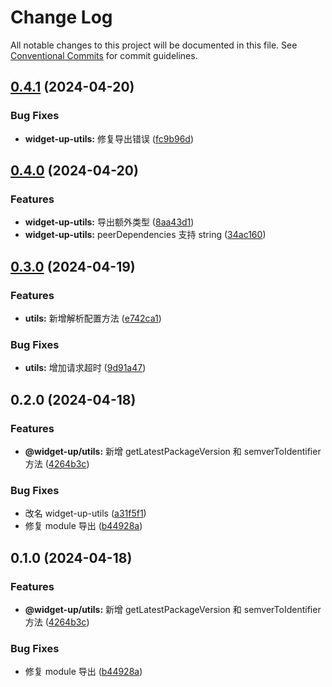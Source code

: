 # Change Log

All notable changes to this project will be documented in this file.
See [Conventional Commits](https://conventionalcommits.org) for commit guidelines.

## [0.4.1](https://github.com/tolerance-go/widget-up/compare/widget-up-utils@0.4.0...widget-up-utils@0.4.1) (2024-04-20)


### Bug Fixes

* **widget-up-utils:** 修复导出错误 ([fc9b96d](https://github.com/tolerance-go/widget-up/commit/fc9b96da972b63786883682f39abd89dc2c0bb33))



## [0.4.0](https://github.com/tolerance-go/widget-up/compare/widget-up-utils@0.3.0...widget-up-utils@0.4.0) (2024-04-20)


### Features

* **widget-up-utils:** 导出额外类型 ([8aa43d1](https://github.com/tolerance-go/widget-up/commit/8aa43d1ed6edc658dc8a3c36d5a3b8ada88c5089))
* **widget-up-utils:** peerDependencies 支持 string ([34ac160](https://github.com/tolerance-go/widget-up/commit/34ac160f2f5a329d7558c3ca00f30852604de36b))



## [0.3.0](https://github.com/tolerance-go/widget-up/compare/widget-up-utils@0.2.0...widget-up-utils@0.3.0) (2024-04-19)


### Features

* **utils:** 新增解析配置方法 ([e742ca1](https://github.com/tolerance-go/widget-up/commit/e742ca193291bbeb0b8063fa5ae4f0425d118571))


### Bug Fixes

* **utils:** 增加请求超时 ([9d91a47](https://github.com/tolerance-go/widget-up/commit/9d91a47c6cadf90d42bb40c8f6d3395bf7303cba))



## 0.2.0 (2024-04-18)


### Features

* **@widget-up/utils:** 新增 getLatestPackageVersion 和 semverToIdentifier 方法 ([4264b3c](https://github.com/tolerance-go/widget-up/commit/4264b3cbdff5dd4cca7ec87b3132714052da1477))


### Bug Fixes

* 改名 widget-up-utils ([a31f5f1](https://github.com/tolerance-go/widget-up/commit/a31f5f13b9dc60be003bd1555ab355e2a0501fad))
* 修复 module 导出 ([b44928a](https://github.com/tolerance-go/widget-up/commit/b44928a28b3f625b82f837b27be692ce06e731ab))



## 0.1.0 (2024-04-18)


### Features

* **@widget-up/utils:** 新增 getLatestPackageVersion 和 semverToIdentifier 方法 ([4264b3c](https://github.com/tolerance-go/widget-up/commit/4264b3cbdff5dd4cca7ec87b3132714052da1477))


### Bug Fixes

* 修复 module 导出 ([b44928a](https://github.com/tolerance-go/widget-up/commit/b44928a28b3f625b82f837b27be692ce06e731ab))
